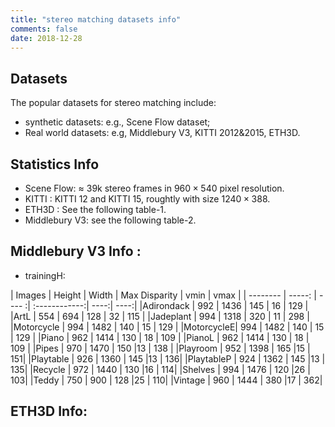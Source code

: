 ```yaml
---
title: "stereo matching datasets info"
comments: false
date: 2018-12-28
---
```


## Datasets

The popular datasets for stereo matching include:

- synthetic datasets: e.g., Scene Flow dataset;
- Real world datasets: e.g, Middlebury V3, KITTI 2012&2015, ETH3D.

## Statistics Info

- Scene Flow: $\approx$ 39k stereo frames in $960 \times 540$ pixel resolution.
- KITTI : KITTI 12 and KITTI 15, roughtly with size $1240 \times 388$.
- ETH3D : See the following table-1.
- Middlebury V3: see the following table-2.


## Middlebury V3 Info :

- trainingH:

| Images    | Height | Width | Max Disparity | vmin | vmax |
| --------  | -----: | ---- :| :------------:| ----:| ----:|
|Adirondack |  992   | 1436  |     145	     |  16  |  129 |
|ArtL       |  554   | 694   |	  128	     |  32  |  115 |
|Jadeplant  | 994    | 1318  |    320	     |  11  |  298 |
|Motorcycle | 994    | 1482  |	  140        |	15  |  129 |
|MotorcycleE| 994    | 1482  |    140        |	15  |  129 |
|Piano      | 962    | 1414  |    130	     |  18  |  109 |
|PianoL     | 962    | 1414  |    130	     | 18   |  109 |
|Pipes      | 970    | 1470  |	  150	     |13    |  138 |
|Playroom   | 952    | 1398  |	  165	     |15    |	151|
|Playtable  | 926    | 1360  |	  145	     |13    |	136|
|PlaytableP | 924    | 1362  |	  145	     |13    |	135|
|Recycle    | 972    | 1440  |	  130	     |16    |	114|
|Shelves    | 994    | 1476  |	  120	     |26    |	103|
|Teddy      | 750    | 900   |	  128	     |25    |	110|
|Vintage    | 960    | 1444  |	  380	     |17    |	362|

## ETH3D Info:

